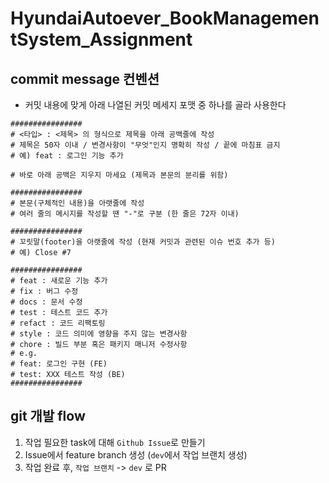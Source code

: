 # HyundaiAutoever_BookManagementSystem_Assignment

## commit message 컨벤션
- 커밋 내용에 맞게 아래 나열된 커밋 메세지 포맷 중 하나를 골라 사용한다

```
################
# <타입> : <제목> 의 형식으로 제목을 아래 공백줄에 작성
# 제목은 50자 이내 / 변경사항이 "무엇"인지 명확히 작성 / 끝에 마침표 금지
# 예) feat : 로그인 기능 추가

# 바로 아래 공백은 지우지 마세요 (제목과 본문의 분리를 위함)

################
# 본문(구체적인 내용)을 아랫줄에 작성
# 여러 줄의 메시지를 작성할 땐 "-"로 구분 (한 줄은 72자 이내)

################
# 꼬릿말(footer)을 아랫줄에 작성 (현재 커밋과 관련된 이슈 번호 추가 등)
# 예) Close #7

################
# feat : 새로운 기능 추가
# fix : 버그 수정
# docs : 문서 수정
# test : 테스트 코드 추가
# refact : 코드 리팩토링
# style : 코드 의미에 영향을 주지 않는 변경사항
# chore : 빌드 부분 혹은 패키지 매니저 수정사항
# e.g. 
# feat: 로그인 구현 (FE)
# test: XXX 테스트 작성 (BE)
################
```

## git 개발 flow

1. 작업 필요한 task에 대해 `Github Issue`로 만들기
2. Issue에서 feature branch 생성 (`dev`에서 작업 브랜치 생성)
3. 작업 완료 후, `작업 브랜치` -> `dev` 로 PR



